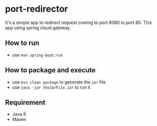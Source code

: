 # port-redirector
It's a simple app to redirect request coming to port 8080 to port 80.
This app using spring cloud gateway.

## How to run
- use `mvn spring-boot:run`

## How to package and execute
- use `mvn clean package` to generate the `jar` file
- use `java -jar theJarFile.jar` to run it

## Requirement
- Java 8
- Maven
